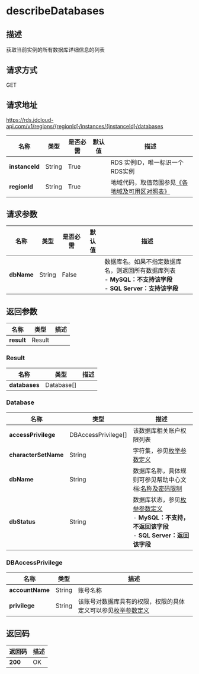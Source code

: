 # describeDatabases


## 描述
获取当前实例的所有数据库详细信息的列表

## 请求方式
GET

## 请求地址
https://rds.jdcloud-api.com/v1/regions/{regionId}/instances/{instanceId}/databases

|名称|类型|是否必需|默认值|描述|
|---|---|---|---|---|
|**instanceId**|String|True||RDS 实例ID，唯一标识一个RDS实例|
|**regionId**|String|True||地域代码，取值范围参见[《各地域及可用区对照表》](../Enum-Definitions/Regions-AZ.md)|

## 请求参数
|名称|类型|是否必需|默认值|描述|
|---|---|---|---|---|
|**dbName**|String|False||数据库名。如果不指定数据库名，则返回所有数据库列表<br>- **MySQL：不支持该字段**<br>- **SQL Server：支持该字段**|


## 返回参数
|名称|类型|描述|
|---|---|---|
|**result**|Result||


### Result
|名称|类型|描述|
|---|---|---|
|**databases**|Database[]||
### Database
|名称|类型|描述|
|---|---|---|
|**accessPrivilege**|DBAccessPrivilege[]|该数据库相关账户权限列表|
|**characterSetName**|String|字符集，参见[枚举参数定义](../Enum-Definitions/Enum-Definitions.md)|
|**dbName**|String|数据库名称，具体规则可参见帮助中心文档:[名称及密码限制](../../../documentation/Cloud-Database-and-Cache/RDS/Introduction/Restrictions/SQLServer-Restrictions.md)|
|**dbStatus**|String|数据库状态，参见[枚举参数定义](../Enum-Definitions/Enum-Definitions.md)<br>- **MySQL：不支持，不返回该字段**<br>- **SQL Server：返回该字段**|
### DBAccessPrivilege
|名称|类型|描述|
|---|---|---|
|**accountName**|String|账号名称|
|**privilege**|String|该账号对数据库具有的权限，权限的具体定义可以参见[枚举参数定义](../Enum-Definitions/Enum-Definitions.md)|

## 返回码
|返回码|描述|
|---|---|
|**200**|OK|
